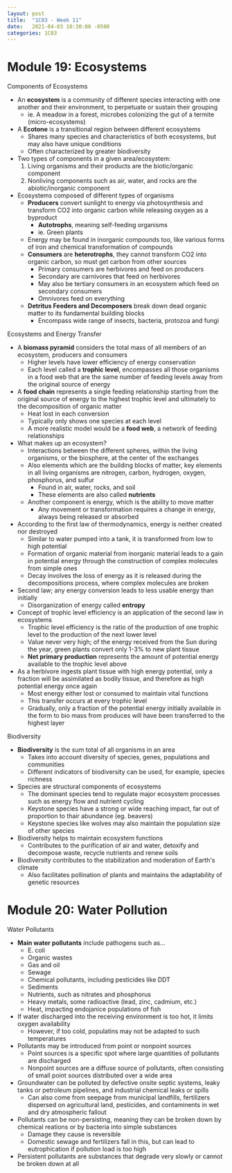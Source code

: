```yaml
---
layout: post
title:  "1C03 - Week 11"
date:   2021-04-03 10:30:00 -0500
categories: 1C03
---
```


Module 19: Ecosystems
===

Components of Ecosystems
- An **ecosystem** is a community of different species interacting with one another and their environment, to perpetuate or sustain their grouping
    - ie. A meadow in a forest, microbes colonizing the gut of a termite (micro-ecosystems)
- A **Ecotone** is a transitional region between different ecosystems
    - Shares many species and characteristics of both ecosystems, but may also have unique conditions
    - Often characterized by greater biodiversity
- Two types of components in a given area/ecosystem:
    1. Living organisms and their products are the biotic/organic component
    2. Nonliving components such as air, water, and rocks are the abiotic/inorganic component
- Ecosystems composed of different types of organisms
    - **Producers** convert sunlight to energy via photosynthesis and transform CO2 into organic carbon while releasing oxygen as a byproduct
        - **Autotrophs**, meaning self-feeding organisms
        - ie. Green plants
    - Energy may be found in inorganic compounds too, like various forms of iron and chemical transformation of compounds
    - **Consumers** are **heterotrophs**, they cannot transform CO2 into organic carbon, so must get carbon from other sources
        - Primary consumers are herbivores and feed on producers
        - Secondary are carnivores that feed on herbivores
        - May also be tertiary consumers in an ecosystem which feed on secondary consumers
        - Omnivores feed on everything
    - **Detritus Feeders and Decomposers** break down dead organic matter to its fundamental building blocks
        - Encompass wide range of insects, bacteria, protozoa and fungi

Ecosystems and Energy Transfer
- A **biomass pyramid** considers the total mass of all members of an ecosystem, producers and consumers
    - Higher levels have lower efficiency of energy conservation
    - Each level called a **trophic level**, encompasses all those organisms in a food web that are the same number of feeding levels away from the original source of energy
- A **food chain** represents a single feeding relationship starting from the original source of energy to the highest trophic level and ultimately to the decomposition of organic matter
    - Heat lost in each conversion
    - Typically only shows one species at each level
    - A more realistic model would be a **food web**, a network of feeding relationships
- What makes up an ecosystem?
    - Interactions between the different spheres, within the living organisms, or the biosphere, at the center of the exchanges
    - Also elements which are the building blocks of matter, key elements in all living organisms are nitrogen, carbon, hydrogen, oxygen, phosphorus, and sulfur
        - Found in air, water, rocks, and soil
        - These elements are also called **nutrients**
    - Another component is energy, which is the ability to move matter
        - Any movement or transformation requires a change in energy, always being released or absorbed
- According to the first law of thermodynamics, energy is neither created nor destroyed
    - Similar to water pumped into a tank, it is transformed from low to high potential
    - Formation of organic material from inorganic material leads to a gain in potential energy through the construction of complex molecules from simple ones
    - Decay involves the loss of energy as it is released during the decompositions process, where complex molecules are broken
- Second law; any energy conversion leads to less usable energy than initially
    - Disorganization of energy called **entropy**
- Concept of trophic level efficiency is an application of the second law in ecosystems
    - Trophic level efficiency is the ratio of the production of one trophic level to the production of the next lower level
    - Value never very high; of the energy received from the Sun during the year, green plants convert only 1-3% to new plant tissue
    - **Net primary production** represents the amount of potential energy available to the trophic level above
- As a herbivore ingests plant tissue with high energy potential, only a fraction will be assimilated as bodily tissue, and therefore as high potential energy once again
    - Most energy either lost or consumed to maintain vital functions
    - This transfer occurs at every trophic level
    - Gradually, only a fraction of the potential energy initially available in the form to bio mass from produces will have been transferred to the highest layer

Biodiversity
- **Biodiversity** is the sum total of all organisms in an area
    - Takes into account diversity of species, genes, populations and communities
    - Different indicators of biodiversity can be used, for example, species richness
- Species are structural components of ecosystems
    - The dominant species tend to regulate major ecosystem processes such as energy flow and nutrient cycling
    - Keystone species have a strong or wide reaching impact, far out of proportion to thair abundance (eg. beavers)
    - Keystone species like wolves may also maintain the population size of other species
- Biodiversity helps to maintain ecosystem functions
    - Contributes to the purification of air and water, detoxify and decompose waste, recycle nutrients and renew soils
- Biodiversity contributes to the stabilization and moderation of Earth's climate
    - Also facilitates pollination of plants and maintains the adaptability of genetic resources

Module 20: Water Pollution
===

Water Pollutants
- **Main water pollutants** include pathogens such as...
    - E. coli
    - Organic wastes
    - Gas and oil
    - Sewage
    - Chemical pollutants, including pesticides like DDT
    - Sediments 
    - Nutrients, such as nitrates and phosphorus
    - Heavy metals, some radioactive (lead, zinc, cadmium, etc.)
    - Heat, impacting endojanice populations of fish
- If water discharged into the receiving environment is too hot, it limits oxygen availability
    - However, if too cold, populatins may not be adapted to such temperatures
- Pollutants may be introduced from point or nonpoint sources
    - Point sources is a specific spot where large quantities of pollutants are discharged
    - Nonpoint sources are a diffuse source of pollutants, often consisting of small point sources distributed over a wide area
- Groundwater can be polluted by defective onsite septic systems, leaky tanks or petroleum pipelines, and industrial chemical leaks or spills
    - Can also come from seepage from municipal landfills, fertilizers dispersed on agricultural land, pesticides, and contaminents in wet and dry atmospheric fallout
- Pollutants can be non-persisting, meaning they can be broken down by chemical reations or by bacteria into simple substances
    - Damage they cause is reversible
    - Domestic sewage and fertilizers fall in this, but can lead to eutrophication if pollution load is too high
- Persistent pollutants are substances that degrade very slowly or cannot be broken down at all